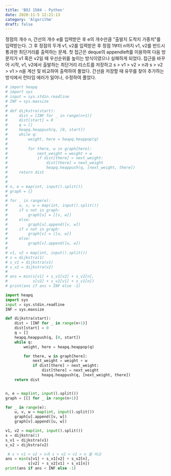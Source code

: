 ```yaml
---
title: 'BOJ 1504 - Python'
date: 2020-11-5 12:21:13
category: 'Algorithm'
draft: false
---
```

정점의 개수 n, 간선의 개수 e를 입력받은 후 e의 개수만큼 "출발지 도착지 가중치"를 입력받는다. 그 후 정점의 두개 v1, v2를 입력받은 후 정점 1부터 n까지 v1, v2를 반드시 통과한 최단거리를 출력하는 문제. 첫 접근은 deque의 appendleft를 이용하여 다음 방문지가 v1 혹은 v2일 때 우선순위를 높이는 방식이였으나 실패하게 되었다. 접근을 바꾸어 시작, v1, v2에서 출발하는 최단거리 리스트를 저장하고 s > v1 > v2 > n과 s > v2 > v1 > n을 계산 및 비교하여 출력하여 풀었다. 간선을 저장할 때 유무를 찾아 추가하는 방식에서 런타임 에러가 일어나, 수정하여 풀었다.
```python
# import heapq
# import sys
# input = sys.stdin.readline
# INF = sys.maxsize
#
# def dijkstra(start):
#     dist = [INF for _ in range(n+1)]
#     dist[start] = 0
#     q = []
#     heapq.heappush(q, [0, start])
#     while q:
#         weight, here = heapq.heappop(q)
#
#         for there, w in graph[here]:
#             next_weight = weight + w
#             if dist[there] > next_weight:
#                 dist[there] = next_weight
#                 heapq.heappush(q, [next_weight, there])
#     return dist
#
#
# n, e = map(int, input().split())
# graph = {}
#
# for _ in range(e):
#     u, v, w = map(int, input().split())
#     if u not in graph:
#         graph[u] = [[v, w]]
#     else:
#         graph[u].append([v, w])
#     if v not in graph:
#         graph[v] = [[u, w]]
#     else:
#         graph[v].append([u, w])
#
# v1, v2 = map(int, input().split())
# s = dijkstra(1)
# s_v1 = dijkstra(v1)
# s_v2 = dijkstra(v2)
#
# ans = min(s[v1] + s_v1[v2] + s_v2[n],
#           s[v2] + s_v2[v1] + s_v1[n])
# print(ans if ans < INF else -1)

import heapq
import sys
input = sys.stdin.readline
INF = sys.maxsize

def dijkstra(start):
    dist = [INF for _ in range(n+1)]
    dist[start] = 0
    q = []
    heapq.heappush(q, [0, start])
    while q:
        weight, here = heapq.heappop(q)

        for there, w in graph[here]:
            next_weight = weight + w
            if dist[there] > next_weight:
                dist[there] = next_weight
                heapq.heappush(q, [next_weight, there])
    return dist


n, e = map(int, input().split())
graph = [[] for _ in range(n+1)]

for _ in range(e):
    u, v, w = map(int, input().split())
    graph[u].append([v, w])
    graph[v].append([u, w])

v1, v2 = map(int, input().split())
s = dijkstra(1)
s_v1 = dijkstra(v1)
s_v2 = dijkstra(v2)

 # s > v1 > v2 > n과 s > v2 > v1 > n 을 비교
ans = min(s[v1] + s_v1[v2] + s_v2[n],
          s[v2] + s_v2[v1] + s_v1[n])
print(ans if ans < INF else -1)

```